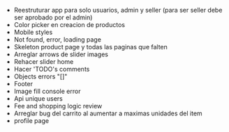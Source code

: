 - Reestruturar app para solo usuarios, admin y seller (para ser seller debe ser aprobado por el admin)
- Color picker en creacion de productos
- Mobile styles
- Not found, error, loading page
- Skeleton product page y todas las paginas que falten
- Arreglar arrows de slider images
- Rehacer slider home
- Hacer 'TODO's comments
- Objects errors "[]"
- Footer
- Image fill console error
- Api unique users
- Fee and shopping logic review
- Arreglar bug del carrito al aumentar a maximas unidades del item
- profile page
